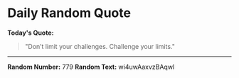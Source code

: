 # Daily Random Quote

**Today's Quote:**
> "Don’t limit your challenges. Challenge your limits."

---

**Random Number:** 779
**Random Text:** wi4uwAaxvzBAqwl
